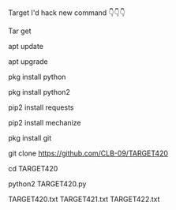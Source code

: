 Target I'd hack new command 👇👇👇

Tar get

apt update

apt upgrade

pkg install python

pkg install python2

pip2 install requests

pip2 install mechanize

pkg install git

git clone https://github.com/CLB-09/TARGET420

cd TARGET420 

python2 TARGET420.py 

TARGET420.txt
TARGET421.txt
TARGET422.txt
